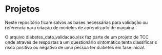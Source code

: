 # Projetos
Neste repositório ficam salvos as bases necessárias para validação ou referencia para criação de modelos de aprendizado de maquina.

O arquivo diabetes_data_validacao.xlsx faz parte de um projeto de TCC onde atraves de respostas a um questionário sintomático tenta classificar o risco positivo ou negativo de uma pessoa ter diabetes em fase inicial.
